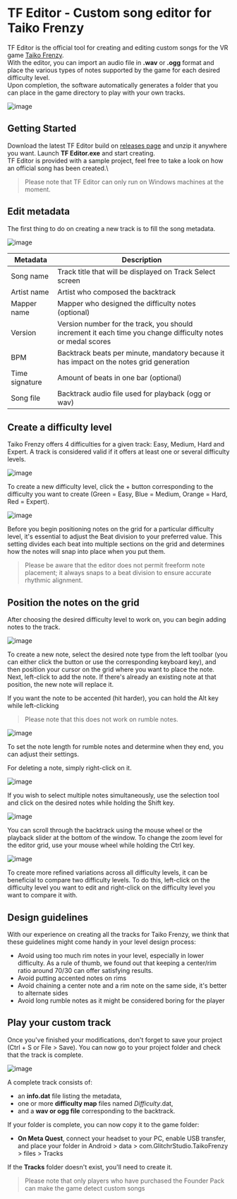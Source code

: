 # TF Editor - Custom song editor for Taiko Frenzy

TF Editor is the official tool for creating and editing custom songs for the VR game [Taiko Frenzy](https://taikofrenzy.glitchr-studio.com).\
With the editor, you can import an audio file in **.wav** or **.ogg** format and place the various types of notes supported by the game for each desired difficulty level.\
Upon completion, the software automatically generates a folder that you can place in the game directory to play with your own tracks.

![image](https://github.com/glitchrstudio/tfeditor/assets/149059377/c34f5d47-8b68-4577-a477-68e653b9f423)

## Getting Started

Download the latest TF Editor build on [releases page](https://github.com/glitchrstudio/tfeditor/releases) and unzip it anywhere you want. Launch **TF Editor.exe** and start creating.\
TF Editor is provided with a sample project, feel free to take a look on how an official song has been created.\
> Please note that TF Editor can only run on Windows machines at the moment.

## Edit metadata

The first thing to do on creating a new track is to fill the song metadata.

![image](https://github.com/glitchrstudio/tfeditor/assets/149059377/a7451a41-9bb4-4c15-9ccf-1b236c262289)

| Metadata  | Description |
| ------------- | ------------- |
| Song name  | Track title that will be displayed on Track Select screen  |
| Artist name  | Artist who composed the backtrack  |
| Mapper name  | Mapper who designed the difficulty notes (optional)  |
| Version  | Version number for the track, you should increment it each time you change difficulty notes or medal scores |
| BPM  | Backtrack beats per minute, mandatory because it has impact on the notes grid generation |
| Time signature  | Amount of beats in one bar (optional)  |
| Song file  | Backtrack audio file used for playback (ogg or wav)  |

## Create a difficulty level

Taiko Frenzy offers 4 difficulties for a given track: Easy, Medium, Hard and Expert. A track is considered valid if it offers at least one or several difficulty levels.

![image](https://github.com/glitchrstudio/tfeditor/assets/149059377/7828659d-f1df-41b2-9866-15450cc398cd)

To create a new difficulty level, click the + button corresponding to the difficulty you want to create (Green = Easy, Blue = Medium, Orange = Hard, Red = Expert).

![image](https://github.com/glitchrstudio/tfeditor/assets/149059377/8ec754a9-fccb-4dff-a151-4a67bcef9719)

Before you begin positioning notes on the grid for a particular difficulty level, it's essential to adjust the Beat division to your preferred value. This setting divides each beat into multiple sections on the grid and determines how the notes will snap into place when you put them.

> Please be aware that the editor does not permit freeform note placement; it always snaps to a beat division to ensure accurate rhythmic alignment.

## Position the notes on the grid

After choosing the desired difficulty level to work on, you can begin adding notes to the track.

![image](https://github.com/glitchrstudio/tfeditor/assets/149059377/06b98f22-d552-431a-9c34-c6d6edcfcfa0)


To create a new note, select the desired note type from the left toolbar (you can either click the button or use the corresponding keyboard key), and then position your cursor on the grid where you want to place the note. Next, left-click to add the note. If there's already an existing note at that position, the new note will replace it.

If you want the note to be accented (hit harder), you can hold the Alt key while left-clicking 
> Please note that this does not work on rumble notes.

![image](https://github.com/glitchrstudio/tfeditor/assets/149059377/bb39cb9f-ac9a-4896-a758-f47771610f15)

To set the note length for rumble notes and determine when they end, you can adjust their settings.

For deleting a note, simply right-click on it.

![image](https://github.com/glitchrstudio/tfeditor/assets/149059377/d38dd8f1-d578-48b5-bcfa-ca00a763ce14)

If you wish to select multiple notes simultaneously, use the selection tool and click on the desired notes while holding the Shift key.

![image](https://github.com/glitchrstudio/tfeditor/assets/149059377/866ffa5d-4051-4895-8f55-42d43ff0f970)

You can scroll through the backtrack using the mouse wheel or the playback slider at the bottom of the window. To change the zoom level for the editor grid, use your mouse wheel while holding the Ctrl key.

![image](https://github.com/glitchrstudio/tfeditor/assets/149059377/709ed295-95f7-4598-b5c2-374499bdef27)

To create more refined variations across all difficulty levels, it can be beneficial to compare two difficulty levels. To do this, left-click on the difficulty level you want to edit and right-click on the difficulty level you want to compare it with.

## Design guidelines

With our experience on creating all the tracks for Taiko Frenzy, we think that these guidelines might come handy in your level design process:
- Avoid using too much rim notes in your level, especially in lower difficulty. As a rule of thumb, we found out that keeping a center/rim ratio around 70/30 can offer satisfying results.
- Avoid putting accented notes on rims
- Avoid chaining a center note and a rim note on the same side, it's better to alternate sides
- Avoid long rumble notes as it might be considered boring for the player

## Play your custom track

Once you've finished your modifications, don't forget to save your project (Ctrl + S or File > Save). You can now go to your project folder and check that the track is complete.

![image](https://github.com/glitchrstudio/tfeditor/assets/149059377/c99bca80-b2df-4d8c-b728-3fd0e3eb17cb)

A complete track consists of: 
- an **info.dat** file listing the metadata,
- one or more **difficulty map** files named *Difficulty*.dat,
- and a **wav or ogg file** corresponding to the backtrack.

If your folder is complete, you can now copy it to the game folder:
- **On Meta Quest**, connect your headset to your PC, enable USB transfer, and place your folder in Android > data > com.GlitchrStudio.TaikoFrenzy > files > Tracks

If the **Tracks** folder doesn't exist, you'll need to create it.
> Please note that only players who have purchased the Founder Pack can make the game detect custom songs
